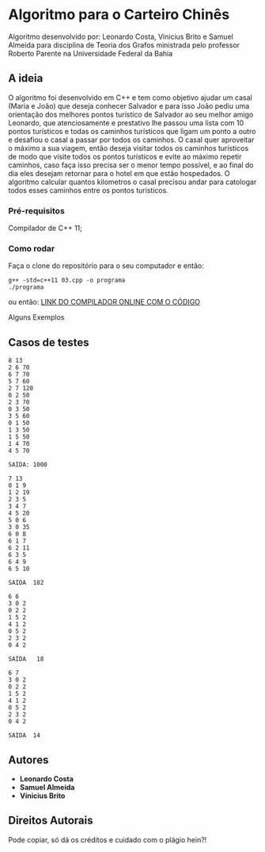 # Algoritmo para o Carteiro Chinês

Algoritmo desenvolvido por: Leonardo Costa, Vínicius Brito e  Samuel Almeida para disciplina de Teoria dos Grafos ministrada pelo professor Roberto Parente na Universidade Federal da Bahia


## A ideia

O algoritmo foi desenvolvido em C++ e tem como objetivo ajudar um casal (Maria e João) que deseja conhecer Salvador e para isso João pediu uma orientação dos melhores pontos turístico de Salvador ao seu melhor amigo Leonardo,  que atenciosamente e prestativo lhe passou uma lista com 10 pontos turísticos e todas os caminhos turísticos que ligam um ponto a outro e desafiou o casal a passar por todos os caminhos. O casal quer aproveitar o máximo a sua viagem, então deseja visitar todos os caminhos turísticos de modo que visite todos os pontos turísticos e evite ao máximo repetir caminhos, caso faça isso precisa ser o menor tempo possível, e ao final do dia eles desejam retornar para o hotel em que estão hospedados. O algoritmo calcular quantos kilometros o casal precisou andar para catologar todos esses caminhos entre os pontos turisticos.

### Pré-requisitos

Compilador de C++ 11;

### Como rodar

Faça o clone do repositório para o seu computador e então:

```
g++ -std=c++11 03.cpp -o programa
./programa
```
ou então:
[LINK DO COMPILADOR ONLINE COM O CÓDIGO](https://ideone.com/d8v78G)


Alguns Exemplos

## Casos de testes

```
8 13
2 6 70
6 7 70
5 7 60
2 7 120
0 2 50
2 3 70
0 3 50
3 5 60
0 1 50
1 3 50
1 5 50
1 4 70
4 5 70
```
```
SAÍDA: 1000
```
```
7 13
0 1 9
1 2 19
2 3 5
3 4 7
4 5 20
5 0 6
3 0 35
6 0 8
6 1 7
6 2 11
6 3 5
6 4 9
6 5 10
```
```
SAÍDA  182
```
```
6 6
3 0 2
0 2 2
1 5 2
4 1 2
0 5 2
2 3 2
0 4 2
```
```
SAÍDA   18
```
```
6 7
3 0 2
0 2 2
1 5 2
4 1 2
0 5 2
2 3 2
0 4 2
```
```
SAÍDA  14
```

## Autores

* **Leonardo Costa** 
* **Samuel Almeida**
* **Vínicius Brito**

## Direitos Autorais

Pode copiar, só dá os créditos e cuidado com o plágio hein?!

